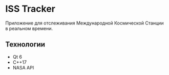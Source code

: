 # ISS Tracker

Приложение для отслеживания Международной Космической Станции в реальном времени.

## Технологии
- Qt 6
- C++17
- NASA API
